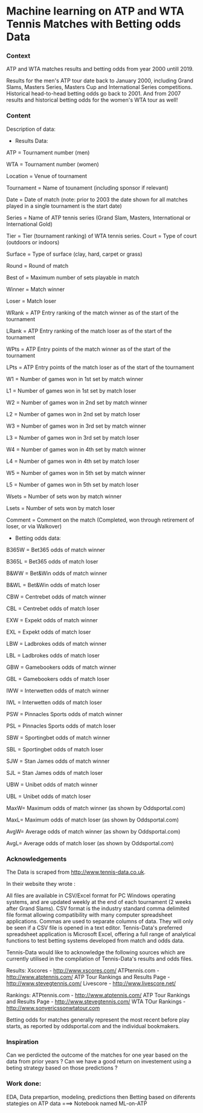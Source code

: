 # Machine learning on ATP and WTA Tennis Matches with Betting odds Data

### Context

ATP and WTA matches results and betting odds from year 2000 untill 2019.

Results for the men's ATP tour date back to January 2000, including Grand Slams, Masters Series, Masters Cup and International Series competitions. Historical head-to-head betting odds go back to 2001. And from 2007 results and historical betting odds for the women's WTA tour as well!

### Content


Description of data:

-  Results Data:

ATP = Tournament number (men)

WTA = Tournament number (women)

Location = Venue of tournament

Tournament = Name of tounament (including sponsor if relevant)

Date = Date of match (note: prior to 2003 the date shown for all matches played in a single tournament is the start date)

Series = Name of ATP tennis series (Grand Slam, Masters, International or International Gold)

Tier = Tier (tournament ranking) of WTA tennis series.
Court = Type of court (outdoors or indoors)

Surface = Type of surface (clay, hard, carpet or grass)

Round = Round of match

Best of = Maximum number of sets playable in match

Winner = Match winner

Loser = Match loser

WRank = ATP Entry ranking of the match winner as of the start of the tournament

LRank = ATP Entry ranking of the match loser as of the start of the tournament

WPts = ATP Entry points of the match winner as of the start of the tournament

LPts = ATP Entry points of the match loser as of the start of the tournament

W1 = Number of games won in 1st set by match winner

L1 = Number of games won in 1st set by match loser

W2 = Number of games won in 2nd set by match winner

L2 = Number of games won in 2nd set by match loser

W3 = Number of games won in 3rd set by match winner

L3 = Number of games won in 3rd set by match loser

W4 = Number of games won in 4th set by match winner

L4 = Number of games won in 4th set by match loser

W5 = Number of games won in 5th set by match winner

L5 = Number of games won in 5th set by match loser

Wsets = Number of sets won by match winner

Lsets = Number of sets won by match loser

Comment = Comment on the match (Completed, won through retirement of loser, or via Walkover)

- Betting odds data:

B365W = Bet365 odds of match winner

B365L = Bet365 odds of match loser

B&WW = Bet&Win odds of match winner

B&WL = Bet&Win odds of match loser

CBW = Centrebet odds of match winner

CBL = Centrebet odds of match loser

EXW = Expekt odds of match winner

EXL = Expekt odds of match loser

LBW = Ladbrokes odds of match winner

LBL = Ladbrokes odds of match loser

GBW = Gamebookers odds of match winner

GBL = Gamebookers odds of match loser

IWW = Interwetten odds of match winner

IWL = Interwetten odds of match loser

PSW = Pinnacles Sports odds of match winner

PSL = Pinnacles Sports odds of match loser

SBW = Sportingbet odds of match winner

SBL = Sportingbet odds of match loser

SJW = Stan James odds of match winner

SJL = Stan James odds of match loser

UBW = Unibet odds of match winner

UBL = Unibet odds of match loser

MaxW= Maximum odds of match winner (as shown by Oddsportal.com)

MaxL= Maximum odds of match loser (as shown by Oddsportal.com)

AvgW= Average odds of match winner (as shown by Oddsportal.com)

AvgL= Average odds of match loser (as shown by Oddsportal.com)

### Acknowledgements

The Data is scraped from http://www.tennis-data.co.uk.

In their website they wrote : 

All files are available in CSV/Excel format for PC Windows operating systems, and are updated weekly at the end of each tournament (2 weeks after Grand Slams). CSV format is the industry standard comma delimited file format allowing compatibility with many computer spreadsheet applications. Commas are used to separate columns of data. They will only be seen if a CSV file is opened in a text editor. Tennis-Data's preferred spreadsheet application is Microsoft Excel, offering a full range of analytical functions to test betting systems developed from match and odds data.

Tennis-Data would like to acknowledge the following sources which are currently utilised in the compilation of Tennis-Data's results and odds files.

Results:
Xscores - http://www.xscores.com/
ATPtennis.com - http://www.atptennis.com/
ATP Tour Rankings and Results Page - http://www.stevegtennis.com/
Livescore - http://www.livescore.net/

Rankings:
ATPtennis.com - http://www.atptennis.com/
ATP Tour Rankings and Results Page - http://www.stevegtennis.com/
WTA TOur Rankings - http://www.sonyericssonwtatour.com

Betting odds for matches generally represent the most recent before play starts, as reported by oddsportal.com and the individual bookmakers.


### Inspiration

Can we perdicted the outcome of the matches for one year based on the data from prior years ? Can we have a good return on investement using a beting strategy based on those predictions ?

### Work done:

EDA, Data prepartion, modeling, predictions then Betting based on diferents stategies on ATP data ===> Notebook named ML-on-ATP
